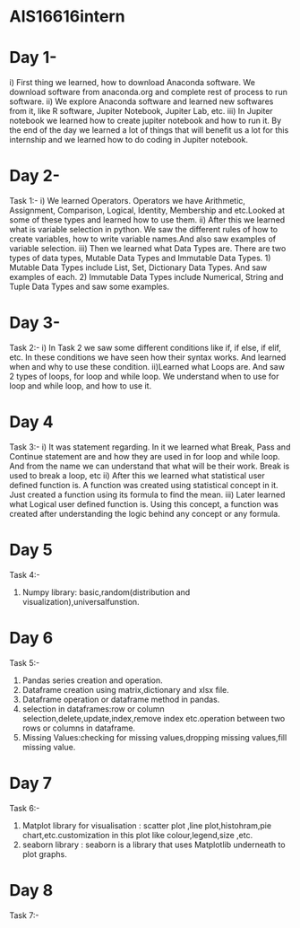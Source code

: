 # AIS16616intern
# Day 1-

i) First thing we learned, how to download Anaconda software. We download software from anaconda.org and complete rest of process to run software.
ii) We explore Anaconda software and learned new softwares from it, like R software, Jupiter Notebook, Jupiter Lab, etc. 
iii) In Jupiter notebook we learned how to create jupiter notebook and how to run it.
     By the end of the day we learned a lot of things that will benefit us a lot for this internship and we learned how to do coding in Jupiter notebook.

# Day 2-

Task 1:-
 i) We learned  Operators. Operators we have Arithmetic, Assignment, Comparison, Logical, Identity, Membership and etc.Looked at some of these types and learned how to use         them.
 ii) After this we learned what is variable selection in python. We saw the different rules of how to create variables, how to write variable names.And also saw examples            of variable selection.
 iii) Then we learned what Data Types are. There are two types of data types, Mutable Data Types and Immutable Data Types. 1) Mutable Data Types include List, Set, 
      Dictionary Data Types. And saw examples of each. 2) Immutable Data Types include Numerical, String and Tuple Data Types and saw some examples.

# Day 3-

Task 2:-
i) In Task 2 we saw some different conditions like if, if else, if elif, etc. In these conditions we have seen how their syntax works. And learned when and why to use these condition.
 ii)Learned what Loops are. And saw 2 types of loops, for loop and while loop. We understand when to use for loop and while loop, and how to use it.

# Day 4

Task 3:-
i) It was statement regarding. In it we learned what Break, Pass and Continue statement are and how they are used in for loop and while loop. And from the name we can understand that what will be their work. Break is used to break a loop, etc
 ii) After this we learned what statistical user defined function is. A function was created using statistical concept in it. Just created a function using its formula to find the mean.
 iii) Later learned what Logical user defined function is. Using this concept, a function was created after understanding the logic behind any concept or any formula.

# Day 5

Task 4:-
1. Numpy library: basic,random(distribution and visualization),universalfunstion.

# Day 6

Task 5:-
1. Pandas series creation and operation.
2. Dataframe creation using matrix,dictionary and xlsx file.
3. Dataframe operation or dataframe method in pandas.
4. selection in dataframes:row or column selection,delete,update,index,remove index etc.operation between two rows or columns in dataframe.
5. Missing Values:checking for missing values,dropping missing values,fill missing value.

# Day 7

Task 6:-
1. Matplot library for visualisation : scatter plot ,line plot,histohram,pie chart,etc.customization in this plot like colour,legend,size ,etc.
2. seaborn library : seaborn is a library that uses Matplotlib underneath to plot graphs.

# Day 8

Task 7:-

